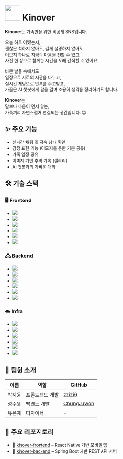# <img src="https://avatars.githubusercontent.com/u/206313018?s=200&v=4" width="50"/> Kinover

**Kinover**는 가족만을 위한 비공개 SNS입니다.  

오늘 하루 어땠는지,  
괜찮은 척하지 않아도, 길게 설명하지 않아도  
이모지 하나로 지금의 마음을 전할 수 있고,  
사진 한 장으로 함께한 시간을 오래 간직할 수 있어요.

바쁜 날들 속에서도  
일정으로 서로의 시간을 나누고,  
실시간 채팅으로 안부를 주고받고,  
가끔은 AI 챗봇에게 말을 걸며 조용히 생각을 정리하기도 합니다.

**Kinover**는  
말보다 마음이 먼저 닿는,  
가족끼리 자연스럽게 연결되는 공간입니다. 😊


## ✨ 주요 기능
- 실시간 채팅 및 접속 상태 확인
- 감정 표현 기능 (이모지를 통한 기분 공유)
- 가족 일정 공유
- 이미지 기반 추억 기록 (갤러리)
- AI 챗봇과의 가벼운 대화


## 🛠️ 기술 스택

### 🖥️ Frontend
- <img src="https://img.shields.io/badge/React%20Native-20232A?style=flat&logo=react&logoColor=61DAFB" />
- <img src="https://img.shields.io/badge/Redux%20Toolkit-593D88?style=flat&logo=redux&logoColor=white" />
- <img src="https://img.shields.io/badge/React%20Navigation-000000?style=flat&logo=reactrouter&logoColor=white" />
- <img src="https://img.shields.io/badge/WebSocket-00BFFF?style=flat&logo=websocket&logoColor=white" />
- <img src="https://img.shields.io/badge/Kakao%20Login-FEE500?style=flat&logo=kakaotalk&logoColor=000000" />
- <img src="https://img.shields.io/badge/Axios-5A29E4?style=flat&logo=axios&logoColor=white" />

### 🖧 Backend
- <img src="https://img.shields.io/badge/Spring%20Boot-6DB33F?style=flat&logo=springboot&logoColor=white" />
- <img src="https://img.shields.io/badge/MariaDB-003545?style=flat&logo=mariadb&logoColor=white" />
- <img src="https://img.shields.io/badge/Redis-DC382D?style=flat&logo=redis&logoColor=white" />
- <img src="https://img.shields.io/badge/JWT-000000?style=flat&logo=jsonwebtokens&logoColor=white" />
- <img src="https://img.shields.io/badge/WebSocket-00BFFF?style=flat&logo=websocket&logoColor=white" />
- <img src="https://img.shields.io/badge/Swagger-85EA2D?style=flat&logo=swagger&logoColor=black" />

### ☁️ Infra
- <img src="https://img.shields.io/badge/AWS%20EC2-232F3E?style=flat&logo=amazonaws&logoColor=white" />
- <img src="https://img.shields.io/badge/RDS-527FFF?style=flat&logo=amazonrds&logoColor=white" />
- <img src="https://img.shields.io/badge/S3-569A31?style=flat&logo=amazons3&logoColor=white" />
- <img src="https://img.shields.io/badge/GitHub%20Actions-2088FF?style=flat&logo=githubactions&logoColor=white" />
- <img src="https://img.shields.io/badge/Nginx-009639?style=flat&logo=nginx&logoColor=white" />
- <img src="https://img.shields.io/badge/Certbot-3A3A3A?style=flat&logo=letsencrypt&logoColor=yellow" />



## 👥 팀원 소개
| 이름   | 역할              | GitHub                                           |
|--------|-------------------|--------------------------------------------------|
| 박지윤 | 프론트엔드 개발   | [zzizi6](https://github.com/zzizi6)             |
| 정주원 | 백엔드 개발       | [ChungJuwon](https://github.com/ChungJuwon)     |
| 유은재 | 디자이너          | -                                                |


## 📌 주요 리포지토리
- 🔗 [kinover-frontend](https://github.com/Kinover/kinover_frontend) – React Native 기반 모바일 앱
- 🔗 [kinover-backend](https://github.com/Kinover/kinover_backend) – Spring Boot 기반 REST API 서버
